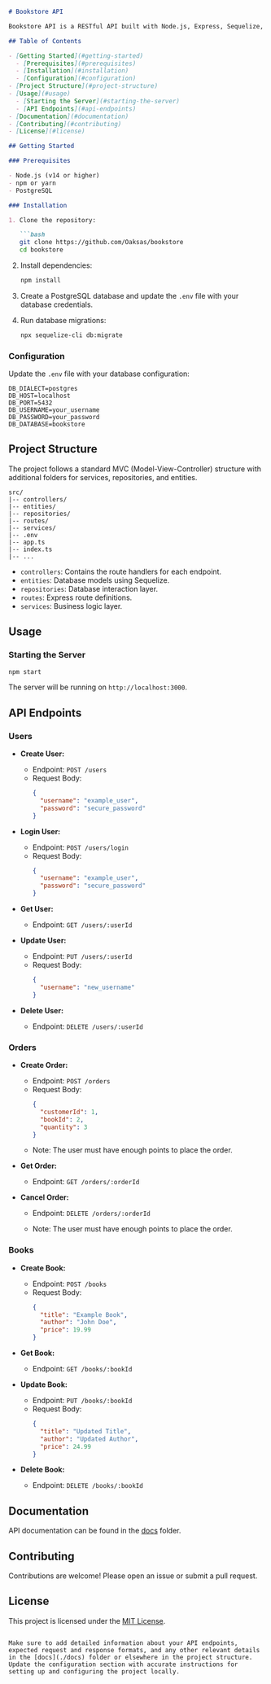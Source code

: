```markdown
# Bookstore API

Bookstore API is a RESTful API built with Node.js, Express, Sequelize, and PostgreSQL.

## Table of Contents

- [Getting Started](#getting-started)
  - [Prerequisites](#prerequisites)
  - [Installation](#installation)
  - [Configuration](#configuration)
- [Project Structure](#project-structure)
- [Usage](#usage)
  - [Starting the Server](#starting-the-server)
  - [API Endpoints](#api-endpoints)
- [Documentation](#documentation)
- [Contributing](#contributing)
- [License](#license)

## Getting Started

### Prerequisites

- Node.js (v14 or higher)
- npm or yarn
- PostgreSQL

### Installation

1. Clone the repository:

   ```bash
   git clone https://github.com/Oaksas/bookstore
   cd bookstore
   ```

2. Install dependencies:

   ```bash
   npm install
   ```

3. Create a PostgreSQL database and update the `.env` file with your database credentials.

4. Run database migrations:

   ```bash
   npx sequelize-cli db:migrate
   ```

### Configuration

Update the `.env` file with your database configuration:

```env
DB_DIALECT=postgres
DB_HOST=localhost
DB_PORT=5432
DB_USERNAME=your_username
DB_PASSWORD=your_password
DB_DATABASE=bookstore
```

## Project Structure

The project follows a standard MVC (Model-View-Controller) structure with additional folders for services, repositories, and entities.

```
src/
|-- controllers/
|-- entities/
|-- repositories/
|-- routes/
|-- services/
|-- .env
|-- app.ts
|-- index.ts
|-- ...
```

- `controllers`: Contains the route handlers for each endpoint.
- `entities`: Database models using Sequelize.
- `repositories`: Database interaction layer.
- `routes`: Express route definitions.
- `services`: Business logic layer.

## Usage

### Starting the Server

```bash
npm start
```

The server will be running on `http://localhost:3000`.
## API Endpoints

### Users

- **Create User:**
  - Endpoint: `POST /users`
  - Request Body:
    ```json
    {
      "username": "example_user",
      "password": "secure_password"
    }
    ```

- **Login User:**
  - Endpoint: `POST /users/login`
  - Request Body:
    ```json
    {
      "username": "example_user",
      "password": "secure_password"
    }
    ```

- **Get User:**
  - Endpoint: `GET /users/:userId`

- **Update User:**
  - Endpoint: `PUT /users/:userId`
  - Request Body:
    ```json
    {
      "username": "new_username"
    }
    ```

- **Delete User:**
  - Endpoint: `DELETE /users/:userId`

### Orders

- **Create Order:**
  - Endpoint: `POST /orders`
  - Request Body:
    ```json
    {
      "customerId": 1,
      "bookId": 2,
      "quantity": 3
    }
    ```
  - Note: The user must have enough points to place the order.

- **Get Order:**
  - Endpoint: `GET /orders/:orderId`


- **Cancel Order:**
  - Endpoint: `DELETE /orders/:orderId`

  - Note: The user must have enough points to place the order.

### Books

- **Create Book:**
  - Endpoint: `POST /books`
  - Request Body:
    ```json
    {
      "title": "Example Book",
      "author": "John Doe",
      "price": 19.99
    }
    ```

- **Get Book:**
  - Endpoint: `GET /books/:bookId`

- **Update Book:**
  - Endpoint: `PUT /books/:bookId`
  - Request Body:
    ```json
    {
      "title": "Updated Title",
      "author": "Updated Author",
      "price": 24.99
    }
    ```

- **Delete Book:**
  - Endpoint: `DELETE /books/:bookId`


## Documentation

API documentation can be found in the [docs](./docs) folder.

## Contributing

Contributions are welcome! Please open an issue or submit a pull request.

## License

This project is licensed under the [MIT License](LICENSE).
```

Make sure to add detailed information about your API endpoints, expected request and response formats, and any other relevant details in the [docs](./docs) folder or elsewhere in the project structure. Update the configuration section with accurate instructions for setting up and configuring the project locally.